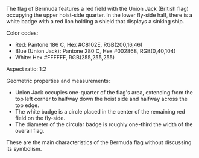 The flag of Bermuda features a red field with the Union Jack (British flag) occupying the upper hoist-side quarter. In the lower fly-side half, there is a white badge with a red lion holding a shield that displays a sinking ship.

Color codes:
- Red: Pantone 186 C, Hex #C8102E, RGB(200,16,46)
- Blue (Union Jack): Pantone 280 C, Hex #002868, RGB(0,40,104)
- White: Hex #FFFFFF, RGB(255,255,255)

Aspect ratio: 1:2

Geometric properties and measurements:
- Union Jack occupies one-quarter of the flag's area, extending from the top left corner to halfway down the hoist side and halfway across the top edge.
- The white badge is a circle placed in the center of the remaining red field on the fly-side.
- The diameter of the circular badge is roughly one-third the width of the overall flag.

These are the main characteristics of the Bermuda flag without discussing its symbolism.